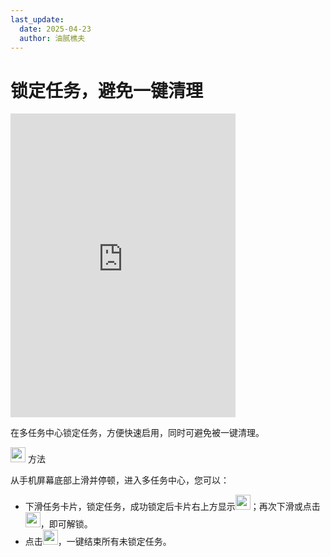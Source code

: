 ```yaml
---
last_update:
  date: 2025-04-23
  author: 油腻樵夫
---
```


# 锁定任务，避免一键清理

<iframe src="https://tips-p01-drcn.dbankcdn.cn/MODEL/EMUI/C00B030/resource/card/202509181mmlk4/zh-cn/image/video/20005697_f001_LockingTasks.mp4#toolbar=0" scrolling="no" border="0" frameborder="no" framespacing="0" allowfullscreen="true" width="360" height="486"> </iframe>



在多任务中心锁定任务，方便快速启用，同时可避免被一键清理。

<img src="https://tips-p01-drcn.dbankcdn.cn/MODEL/EMUI/C00B030/resource/card/202503041becsx/zh-cn/image/common/buttons/fig_method.png" width="24" height="24"/> 方法

从手机屏幕底部上滑并停顿，进入多任务中心，您可以：

+   下滑任务卡片，锁定任务，成功锁定后卡片右上方显示<img src="https://tips-p01-drcn.dbankcdn.cn/MODEL/EMUI/C00B030/resource/card/202509181mmlk4/zh-cn/image/common/buttons/ic_camera_public_focus_lock.png" width="24" height="24"/>；再次下滑或点击<img src="https://tips-p01-drcn.dbankcdn.cn/MODEL/EMUI/C00B030/resource/card/202509181mmlk4/zh-cn/image/common/buttons/ic_camera_public_focus_lock.png" width="24" height="24"/>，即可解锁。
+   点击<img src="https://tips-p01-drcn.dbankcdn.cn/MODEL/EMUI/C00B030/resource/card/202509181mmlk4/zh-cn/image/common/buttons/ic_MultiWindowdock_delete.png" width="24" height="24"/>，一键结束所有未锁定任务。


